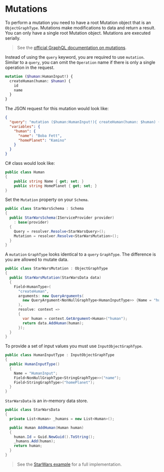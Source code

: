 # Mutations

To perform a mutation you need to have a root Mutation object that is an `ObjectGraphType`.  Mutations make modifications to data and return a result.  You can only have a single root Mutation object.  Mutations are executed serially.

> See the [official GraphQL documentation on mutations](http://graphql.org/learn/queries/#mutations).

Instead of using the `query` keyword, you are required to use `mutation`.  Similar to a `query`, you can omit the `Operation` name if there is only a single operation in the request.

```graphql
mutation ($human:HumanInput!) {
  createHuman(human: $human) {
    id
    name
  }
}
```

The JSON request for this mutation would look like:

```json
{
  "query": "mutation ($human:HumanInput!){ createHuman(human: $human) { id name } }",
  "variables": {
    "human": {
      "name": "Boba Fett",
      "homePlanet": "Kamino"
    }
  }
}
```

C# class would look like:

```csharp
public class Human
{
    public string Name { get; set; }
    public string HomePlanet { get; set; }
}
```

Set the `Mutation` property on your `Schema`.

```csharp
public class StarWarsSchema : Schema
{
  public StarWarsSchema(IServiceProvider provider)
    : base(provider)
  {
    Query = resolver.Resolve<StarWarsQuery>();
    Mutation = resolver.Resolve<StarWarsMutation>();
  }
}
```

A `mutation` `GraphType` looks identical to a `query` `GraphType`.  The difference is you are allowed to mutate data.

```csharp
public class StarWarsMutation : ObjectGraphType
{
  public StarWarsMutation(StarWarsData data)
  {
    Field<HumanType>(
      "createHuman",
      arguments: new QueryArguments(
        new QueryArgument<NonNullGraphType<HumanInputType>> {Name = "human"}
      ),
      resolve: context =>
      {
        var human = context.GetArgument<Human>("human");
        return data.AddHuman(human);
      });
  }
}
```

To provide a set of input values you must use `InputObjectGraphType`.

```csharp
public class HumanInputType : InputObjectGraphType
{
  public HumanInputType()
  {
    Name = "HumanInput";
    Field<NonNullGraphType<StringGraphType>>("name");
    Field<StringGraphType>("homePlanet");
  }
}
```

`StarWarsData` is an in-memory data store.

```csharp
public class StarWarsData
{
  private List<Human> _humans = new List<Human>();

  public Human AddHuman(Human human)
  {
    human.Id = Guid.NewGuid().ToString();
    _humans.Add(human);
    return human;
  }
}
```

> See the [StarWars example](https://github.com/graphql-dotnet/examples/tree/master/src/StarWars) for a full implementation.
